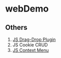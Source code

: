 # webDemo

## Others
1. [JS Drag-Drop Plugin](http://htmlpreview.github.io/?https://github.com/GXwar/webDemo/blob/master/Others/JS-Drag-Drop-Plugin/index.html)
2. JS Cookie CRUD
3. [JS Context Menu](http://htmlpreview.github.io/?https://github.com/GXwar/webDemo/blob/master/Others/ContextMenu/index.html)

